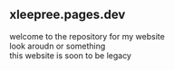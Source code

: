 ## xleepree.pages.dev

welcome to the repository for my website<br>
look aroudn or something<br>
this website is soon to be legacy
